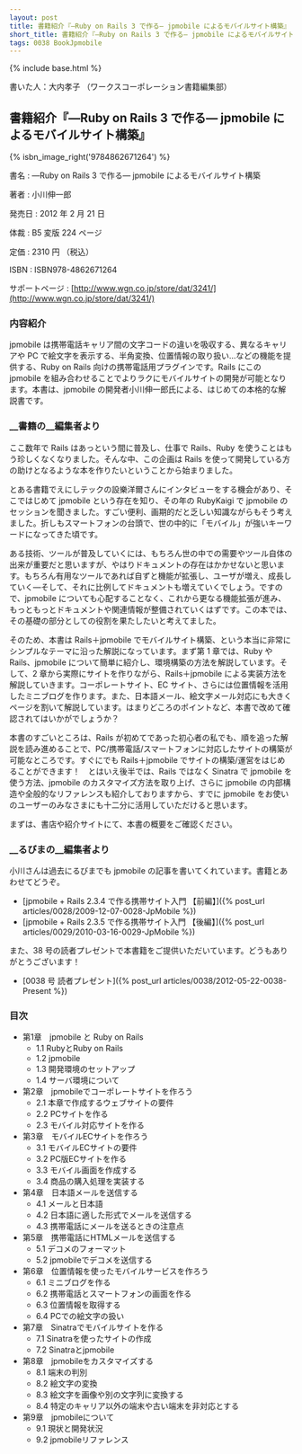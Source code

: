 ```yaml
---
layout: post
title: 書籍紹介『―Ruby on Rails 3 で作る― jpmobile によるモバイルサイト構築』
short_title: 書籍紹介『―Ruby on Rails 3 で作る― jpmobile によるモバイルサイト構築』
tags: 0038 BookJpmobile
---
```

{% include base.html %}


書いた人：大内孝子 （ワークスコーポレーション書籍編集部）

## 書籍紹介『―Ruby on Rails 3 で作る― jpmobile によるモバイルサイト構築』
{% isbn_image_right('9784862671264') %}

書名
: ―Ruby on Rails 3 で作る― jpmobile によるモバイルサイト構築

著者
: 小川伸一郎

発売日
: 2012 年 2 月 21 日

体裁
: B5 変版 224 ページ

定価
: 2310 円 （税込）

ISBN
: ISBN978-4862671264

サポートページ
: [http://www.wgn.co.jp/store/dat/3241/](http://www.wgn.co.jp/store/dat/3241/)

### 内容紹介

jpmobile は携帯電話キャリア間の文字コードの違いを吸収する、異なるキャリアや PC で絵文字を表示する、半角変換、位置情報の取り扱い…などの機能を提供する、Ruby on Rails 向けの携帯電話用プラグインです。Rails にこの jpmobile を組み合わせることでよりラクにモバイルサイトの開発が可能となります。本書は、jpmobile の開発者小川伸一郎氏による、はじめての本格的な解説書です。

### __書籍の__編集者より

ここ数年で Rails はあっという間に普及し、仕事で Rails、Ruby を使うことはもう珍しくなくなりました。そんな中、この企画は Rails を使って開発している方の助けとなるような本を作りたいということから始まりました。

とある書籍でえにしテックの設樂洋爾さんにインタビューをする機会があり、そこではじめて jpmobile という存在を知り、その年の RubyKaigi で jpmobile のセッションを聞きました。すごい便利、画期的だと乏しい知識ながらもそう考えました。折しもスマートフォンの台頭で、世の中的に「モバイル」が強いキーワードになってきた頃です。

ある技術、ツールが普及していくには、もちろん世の中での需要やツール自体の出来が重要だと思いますが、やはりドキュメントの存在はかかせないと思います。もちろん有用なツールであれば自ずと機能が拡張し、ユーザが増え、成長していく―そして、それに比例してドキュメントも増えていくでしょう。ですので、jpmobile についても心配することなく、これから更なる機能拡張が進み、もっともっとドキュメントや関連情報が整備されていくはずです。この本では、その基礎の部分としての役割を果たしたいと考えてました。

そのため、本書は Rails＋jpmobile でモバイルサイト構築、という本当に非常にシンプルなテーマに沿った解説になっています。まず第 1 章では、Ruby や Rails、jpmobile について簡単に紹介し、環境構築の方法を解説しています。そして、2 章から実際にサイトを作りながら、Rails＋jpmobile による実装方法を解説していきます。コーポレートサイト、EC サイト、さらには位置情報を活用したミニブログを作ります。また、日本語メール、絵文字メール対応にも大きくページを割いて解説しています。はまりどころのポイントなど、本書で改めて確認されてはいかがでしょうか？

本書のすごいところは、Rails が初めてであった初心者の私でも、順を追った解説を読み進めることで、PC/携帯電話/スマートフォンに対応したサイトの構築が可能なところです。すぐにでも Rails＋jpmobile でサイトの構築/運営をはじめることができます！　とはいえ後半では、Rails ではなく Sinatra で jpmobile を使う方法、jpmobile のカスタマイズ方法を取り上げ、さらに jpmobile の内部構造や全般的なリファレンスも紹介しておりますから、すでに jpmobile をお使いのユーザーのみなさまにも十二分に活用していただけると思います。

まずは、書店や紹介サイトにて、本書の概要をご確認ください。

### __るびまの__編集者より

小川さんは過去にるびまでも jpmobile の記事を書いてくれています。書籍とあわせてどうぞ。

* [jpmobile + Rails 2.3.4 で作る携帯サイト入門 【前編】]({% post_url articles/0028/2009-12-07-0028-JpMobile %})
* [jpmobile + Rails 2.3.5 で作る携帯サイト入門 【後編】]({% post_url articles/0029/2010-03-16-0029-JpMobile %})


また、38 号の読者プレゼントで本書籍をご提供いただいています。どうもありがとうございます！

* [0038 号 読者プレゼント]({% post_url articles/0038/2012-05-22-0038-Present %})


### 目次

* 第1章　jpmobile と Ruby on Rails
  * 1.1 RubyとRuby on Rails
  * 1.2 jpmobile
  * 1.3 開発環境のセットアップ
  * 1.4 サーバ環境について
* 第2章　jpmobileでコーポレートサイトを作ろう
  * 2.1 本章で作成するウェブサイトの要件
  * 2.2 PCサイトを作る
  * 2.3 モバイル対応サイトを作る
* 第3章　モバイルECサイトを作ろう
  * 3.1 モバイルECサイトの要件
  * 3.2 PC版ECサイトを作る
  * 3.3 モバイル画面を作成する
  * 3.4 商品の購入処理を実装する
* 第4章　日本語メールを送信する
  * 4.1 メールと日本語
  * 4.2 日本語に適した形式でメールを送信する
  * 4.3 携帯電話にメールを送るときの注意点
* 第5章　携帯電話にHTMLメールを送信する
  * 5.1 デコメのフォーマット
  * 5.2 jpmobileでデコメを送信する
* 第6章　位置情報を使ったモバイルサービスを作ろう
  * 6.1 ミニブログを作る
  * 6.2 携帯電話とスマートフォンの画面を作る
  * 6.3 位置情報を取得する
  * 6.4 PCでの絵文字の扱い
* 第7章　Sinatraでモバイルサイトを作る
  * 7.1 Sinatraを使ったサイトの作成
  * 7.2 Sinatraとjpmobile
* 第8章　jpmobileをカスタマイズする
  * 8.1 端末の判別
  * 8.2 絵文字の変換
  * 8.3 絵文字を画像や別の文字列に変換する
  * 8.4 特定のキャリア以外の端末や古い端末を非対応とする
* 第9章　jpmobileについて
  * 9.1 現状と開発状況
  * 9.2 jpmobileリファレンス



